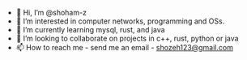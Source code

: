 - 👋 Hi, I’m @shoham-z
- 👀 I’m interested in computer networks, programming and OSs.
- 🌱 I’m currently learning mysql, rust, and java
- 💞️ I’m looking to collaborate on projects in c++, rust, python or java
- 📫 How to reach me - send me an email - shozeh123@gmail.com

<!---
shoham-z/shoham-z is a ✨ special ✨ repository because its `README.md` (this file) appears on your GitHub profile.
You can click the Preview link to take a look at your changes.
--->
